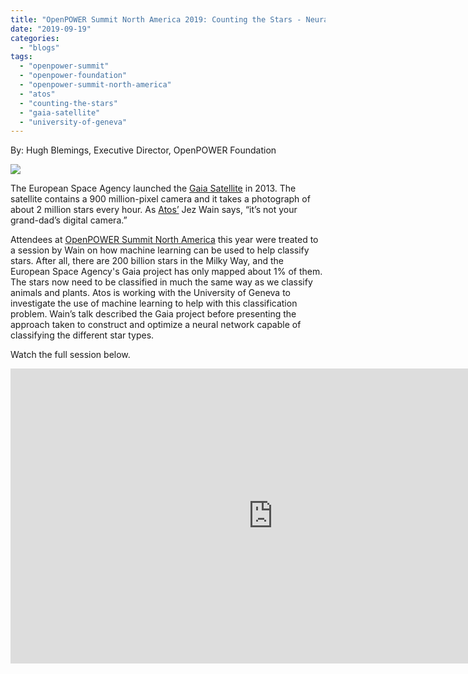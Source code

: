 ```yaml
---
title: "OpenPOWER Summit North America 2019: Counting the Stars - Neural Networks for Star Classification"
date: "2019-09-19"
categories: 
  - "blogs"
tags: 
  - "openpower-summit"
  - "openpower-foundation"
  - "openpower-summit-north-america"
  - "atos"
  - "counting-the-stars"
  - "gaia-satellite"
  - "university-of-geneva"
---
```


By: Hugh Blemings, Executive Director, OpenPOWER Foundation

![](images/Counting-the-Stars.png)

The European Space Agency launched the [Gaia Satellite](https://sci.esa.int/web/gaia) in 2013. The satellite contains a 900 million-pixel camera and it takes a photograph of about 2 million stars every hour. As [Atos’](https://atos.net/en/) Jez Wain says, “it’s not your grand-dad’s digital camera.”

Attendees at [OpenPOWER Summit North America](https://events.linuxfoundation.org/events/openpower-summit-north-america-2019/) this year were treated to a session by Wain on how machine learning can be used to help classify stars. After all, there are 200 billion stars in the Milky Way, and the European Space Agency's Gaia project has only mapped about 1% of them. The stars now need to be classified in much the same way as we classify animals and plants. Atos is working with the University of Geneva to investigate the use of machine learning to help with this classification problem. Wain’s talk described the Gaia project before presenting the approach taken to construct and optimize a neural network capable of classifying the different star types. 

Watch the full session below.

<iframe src="https://www.youtube.com/embed/4xfnTc5uLUk" width="840" height="472" frameborder="0" allowfullscreen="allowfullscreen"><span data-mce-type="bookmark" style="display: inline-block; width: 0px; overflow: hidden; line-height: 0;" class="mce_SELRES_start">﻿</span></iframe>
